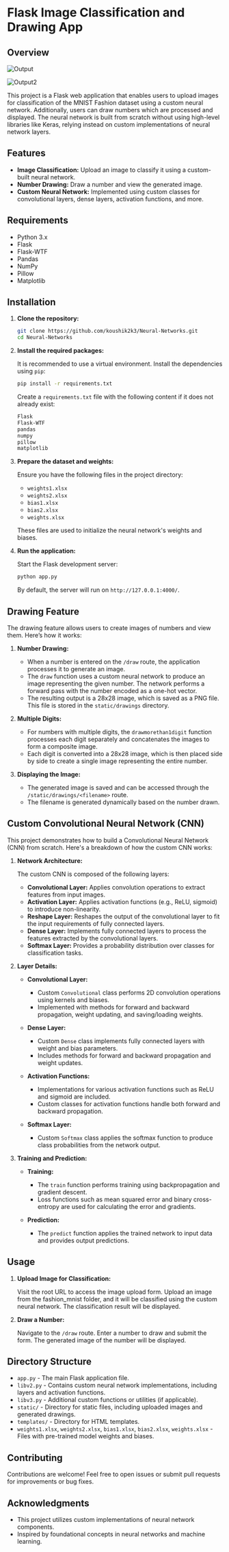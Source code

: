 # Flask Image Classification and Drawing App

## Overview
![Output](https://github.com/user-attachments/assets/6f9363ec-c44c-440b-840c-0b2c2f95d72b)

![Output2 ](https://github.com/user-attachments/assets/858e6d14-02db-450e-b4b8-ee44cf02f658)

This project is a Flask web application that enables users to upload images for classification of the MNIST Fashion dataset using a custom neural network. Additionally, users can draw numbers which are processed and displayed. The neural network is built from scratch without using high-level libraries like Keras, relying instead on custom implementations of neural network layers.

## Features

- **Image Classification:** Upload an image to classify it using a custom-built neural network.
- **Number Drawing:** Draw a number and view the generated image.
- **Custom Neural Network:** Implemented using custom classes for convolutional layers, dense layers, activation functions, and more.

## Requirements

- Python 3.x
- Flask
- Flask-WTF
- Pandas
- NumPy
- Pillow
- Matplotlib

## Installation

1. **Clone the repository:**

   ```bash
   git clone https://github.com/koushik2k3/Neural-Networks.git
   cd Neural-Networks
   ```

2. **Install the required packages:**

   It is recommended to use a virtual environment. Install the dependencies using `pip`:

   ```bash
   pip install -r requirements.txt
   ```

   Create a `requirements.txt` file with the following content if it does not already exist:

   ```txt
   Flask
   Flask-WTF
   pandas
   numpy
   pillow
   matplotlib
   ```

3. **Prepare the dataset and weights:**

   Ensure you have the following files in the project directory:
   - `weights1.xlsx`
   - `weights2.xlsx`
   - `bias1.xlsx`
   - `bias2.xlsx`
   - `weights.xlsx`

   These files are used to initialize the neural network's weights and biases.

4. **Run the application:**

   Start the Flask development server:

   ```bash
   python app.py
   ```

   By default, the server will run on `http://127.0.0.1:4000/`.
## Drawing Feature

The drawing feature allows users to create images of numbers and view them. Here’s how it works:

1. **Number Drawing:**

   - When a number is entered on the `/draw` route, the application processes it to generate an image.
   - The `draw` function uses a custom neural network to produce an image representing the given number. The network performs a forward pass with the number encoded as a one-hot vector.
   - The resulting output is a 28x28 image, which is saved as a PNG file. This file is stored in the `static/drawings` directory.

2. **Multiple Digits:**

   - For numbers with multiple digits, the `drawmorethan1digit` function processes each digit separately and concatenates the images to form a composite image.
   - Each digit is converted into a 28x28 image, which is then placed side by side to create a single image representing the entire number.

3. **Displaying the Image:**

   - The generated image is saved and can be accessed through the `/static/drawings/<filename>` route.
   - The filename is generated dynamically based on the number drawn.

## Custom Convolutional Neural Network (CNN)

This project demonstrates how to build a Convolutional Neural Network (CNN) from scratch. Here's a breakdown of how the custom CNN works:

1. **Network Architecture:**

   The custom CNN is composed of the following layers:
   - **Convolutional Layer:** Applies convolution operations to extract features from input images.
   - **Activation Layer:** Applies activation functions (e.g., ReLU, sigmoid) to introduce non-linearity.
   - **Reshape Layer:** Reshapes the output of the convolutional layer to fit the input requirements of fully connected layers.
   - **Dense Layer:** Implements fully connected layers to process the features extracted by the convolutional layers.
   - **Softmax Layer:** Provides a probability distribution over classes for classification tasks.

2. **Layer Details:**

   - **Convolutional Layer:** 
     - Custom `Convolutional` class performs 2D convolution operations using kernels and biases.
     - Implemented with methods for forward and backward propagation, weight updating, and saving/loading weights.

   - **Dense Layer:**
     - Custom `Dense` class implements fully connected layers with weight and bias parameters.
     - Includes methods for forward and backward propagation and weight updates.

   - **Activation Functions:**
     - Implementations for various activation functions such as ReLU and sigmoid are included.
     - Custom classes for activation functions handle both forward and backward propagation.

   - **Softmax Layer:**
     - Custom `Softmax` class applies the softmax function to produce class probabilities from the network output.

3. **Training and Prediction:**

   - **Training:**
     - The `train` function performs training using backpropagation and gradient descent.
     - Loss functions such as mean squared error and binary cross-entropy are used for calculating the error and gradients.

   - **Prediction:**
     - The `predict` function applies the trained network to input data and provides output predictions.


## Usage

1. **Upload Image for Classification:**

   Visit the root URL to access the image upload form. Upload an image from the fashion_mnist folder, and it will be classified using the custom neural network. The classification result will be displayed.

2. **Draw a Number:**

   Navigate to the `/draw` route. Enter a number to draw and submit the form. The generated image of the number will be displayed.

## Directory Structure

- `app.py` - The main Flask application file.
- `libv2.py` - Contains custom neural network implementations, including layers and activation functions.
- `libv3.py` - Additional custom functions or utilities (if applicable).
- `static/` - Directory for static files, including uploaded images and generated drawings.
- `templates/` - Directory for HTML templates.
- `weights1.xlsx`, `weights2.xlsx`, `bias1.xlsx`, `bias2.xlsx`, `weights.xlsx` - Files with pre-trained model weights and biases.

## Contributing

Contributions are welcome! Feel free to open issues or submit pull requests for improvements or bug fixes.

## Acknowledgments

- This project utilizes custom implementations of neural network components.
- Inspired by foundational concepts in neural networks and machine learning.
